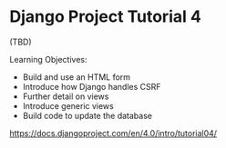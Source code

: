 
Django Project Tutorial 4
=========================

(TBD)

Learning Objectives:

* Build and use an HTML form
* Introduce how Django handles CSRF
* Further detail on views
* Introduce generic views
* Build code to update the database

https://docs.djangoproject.com/en/4.0/intro/tutorial04/

